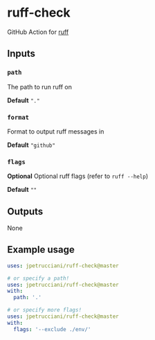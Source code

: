 # ruff-check

GitHub Action for [ruff](https://github.com/charliermarsh/ruff)

## Inputs

### `path`

The path to run ruff on

**Default** `"."`

### `format`

Format to output ruff messages in

**Default** `"github"`

### `flags`

**Optional** Optional ruff flags (refer to `ruff --help`)

**Default** `""`

## Outputs

None

## Example usage

```yaml
uses: jpetrucciani/ruff-check@master

# or specify a path!
uses: jpetrucciani/ruff-check@master
with:
  path: '.'

# or specify more flags!
uses: jpetrucciani/ruff-check@master
with:
  flags: '--exclude ./env/'
```
